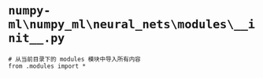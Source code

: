# `numpy-ml\numpy_ml\neural_nets\modules\__init__.py`

```
# 从当前目录下的 modules 模块中导入所有内容
from .modules import *
```